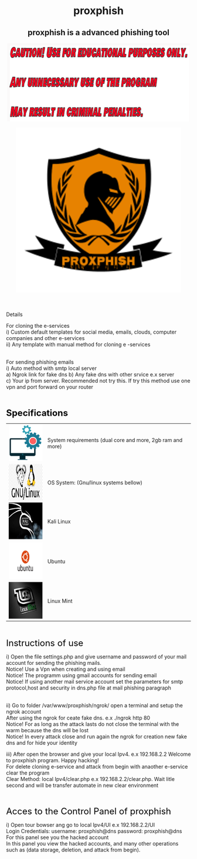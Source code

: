<h1 align="center"> proxphish </>


<h2 align="center">
proxphish is a advanced phishing tool </br> 
</h2>

   
 <p align="center">
  <img src="css/screenshots/caution.png">
 </p>
  
<p align="center">
<img src="css/screenshots/wallpaper.png">  </br></br></br>
</p>


Details </br>

For cloning the e-services </br>
i) Custom default templates for social media, emails, clouds, computer companies and other e-services </br>
ii) Any template with manual method for cloning e -services </br></br>

For sending phishing emails </br>
i) Auto method with smtp local server </br>
   a) Ngrok link for fake dns </b>
   b) Any fake dns with other srvice e.x server </br>
   c) Your ip from server. Recommended not try this. If try this method use one vpn and port forward on your router </br></br></br>
 
   
   
 <font color='black' size='5'> <b> Specifications </b> </font> <br/>
 
  <table>
 
  <tr>
     <td> <img width="100" height="100" src="css/screenshots/system_requirements.png"> </td>
  <td> System requirements (dual core and more, 2gb ram and more) </td>
   </tr>
   
  <tr>
   <td> <img align="left" width="100" height="100" src="css/screenshots/os.jpg"> </td>
   <td>  OS System: (Gnu/linux systems bellow) </td>
  </tr>
  
 <tr>
  <td> <img width="100" height="100" src="css/screenshots/kali-linux.jpg"> </td>
  <td> Kali Linux </td>
 </tr>
     
 <tr>
  <td> <img width="100" height="100" src="css/screenshots/ubuntu.jpg"> </td>
  <td> Ubuntu </td>
 </tr>

<tr>
 <td> <img width="100" height="100" src="css/screenshots/linux-mint.jpg"> </td>
 <td> Linux Mint </td>
</tr>

</table> </br</br></br>



<font color='black' size='5'> Instructions of use </font>


i) Open the file settings.php and give username and password of your mail account for sending the phishing mails. </br>
   Notice! Use a Vpn when creating and using email </br>
   Notice! The programm using gmail accounts for sending email </br>
   Notice! If using another mail service account set the parameters for smtp protocol,host and security in dns.php file at mail phishing paragraph </br> </br>
   
ii) Go to folder /var/www/proxphish/ngrok/ open a terminal and setup the ngrok account </br>
    After using the ngrok for ceate fake dns. e.x ./ngrok http 80 </br>
    Notice! For as long as the attack lasts do not close the terminal with the warm because the dns will be lost </br>
    Notice! In every attack close and run again the ngrok for creation new fake dns and for hide your identity </br>
   
iii)  After open the browser and give your local Ipv4. e.x 192.168.2.2 Welcome to proxphish program. Happy hacking! </br>
      For delete cloning e-service and attack from begin with anaother e-service clear the program </br>
      Clear Method: local Ipv4/clear.php e.x 192.168.2.2/clear.php. Wait litle second and will be transfer automate in new clear environment </br></br></br>
    


<font color='black' size='5'> Acces to the Control Panel of proxphish </font>

i) Open tour bowser ang go to local Ipv4/UI e.x 192.168.2.2/UI </br>
   Login Credentials: username: proxphish@dns password: proxphish@dns </br>
   For this panel see you the hacked account  </br>
   In this panel you view the hacked accounts, and many other operations such as (data storage, deletion, and attack from begin). </br>
 
